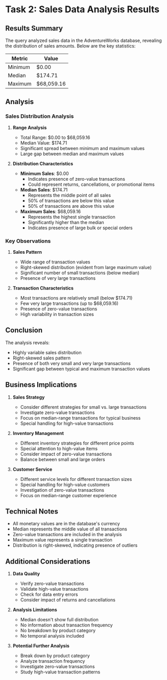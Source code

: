 # Task 2: Sales Data Analysis Results

## Results Summary
The query analyzed sales data in the AdventureWorks database, revealing the distribution of sales amounts. Below are the key statistics:

| Metric | Value |
|--------|-------|
| Minimum | $0.00 |
| Median | $174.71 |
| Maximum | $68,059.16 |

## Analysis

### Sales Distribution Analysis
1. **Range Analysis**
   - Total Range: $0.00 to $68,059.16
   - Median Value: $174.71
   - Significant spread between minimum and maximum values
   - Large gap between median and maximum values

2. **Distribution Characteristics**
   - **Minimum Sales**: $0.00
     - Indicates presence of zero-value transactions
     - Could represent returns, cancellations, or promotional items
   - **Median Sales**: $174.71
     - Represents the middle point of all sales
     - 50% of transactions are below this value
     - 50% of transactions are above this value
   - **Maximum Sales**: $68,059.16
     - Represents the highest single transaction
     - Significantly higher than the median
     - Indicates presence of large bulk or special orders

### Key Observations
1. **Sales Pattern**
   - Wide range of transaction values
   - Right-skewed distribution (evident from large maximum value)
   - Significant number of small transactions (below median)
   - Presence of very large transactions

2. **Transaction Characteristics**
   - Most transactions are relatively small (below $174.71)
   - Few very large transactions (up to $68,059.16)
   - Presence of zero-value transactions
   - High variability in transaction sizes

## Conclusion
The analysis reveals:
- Highly variable sales distribution
- Right-skewed sales pattern
- Presence of both very small and very large transactions
- Significant gap between typical and maximum transaction values

## Business Implications
1. **Sales Strategy**
   - Consider different strategies for small vs. large transactions
   - Investigate zero-value transactions
   - Focus on median-range transactions for typical business
   - Special handling for high-value transactions

2. **Inventory Management**
   - Different inventory strategies for different price points
   - Special attention to high-value items
   - Consider impact of zero-value transactions
   - Balance between small and large orders

3. **Customer Service**
   - Different service levels for different transaction sizes
   - Special handling for high-value customers
   - Investigation of zero-value transactions
   - Focus on median-range customer experience

## Technical Notes
- All monetary values are in the database's currency
- Median represents the middle value of all transactions
- Zero-value transactions are included in the analysis
- Maximum value represents a single transaction
- Distribution is right-skewed, indicating presence of outliers

## Additional Considerations
1. **Data Quality**
   - Verify zero-value transactions
   - Validate high-value transactions
   - Check for data entry errors
   - Consider impact of returns and cancellations

2. **Analysis Limitations**
   - Median doesn't show full distribution
   - No information about transaction frequency
   - No breakdown by product category
   - No temporal analysis included

3. **Potential Further Analysis**
   - Break down by product category
   - Analyze transaction frequency
   - Investigate zero-value transactions
   - Study high-value transaction patterns 